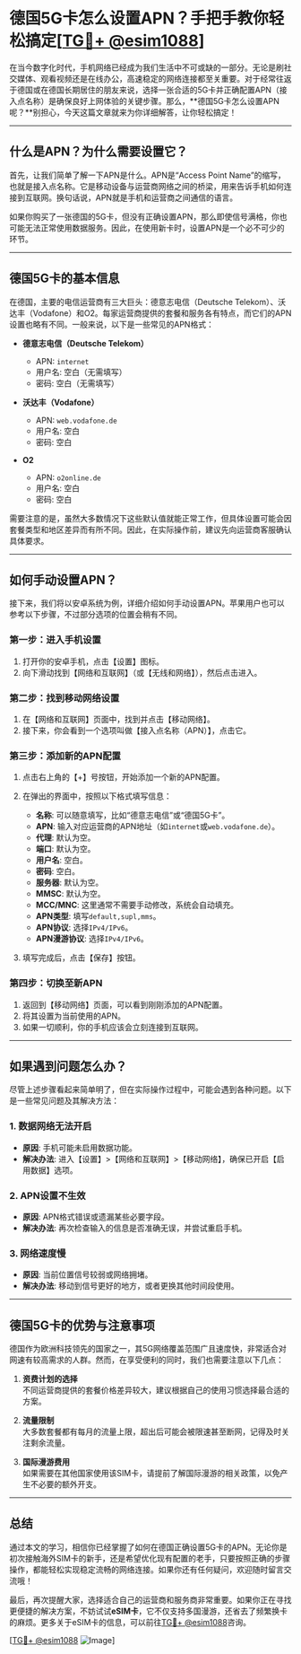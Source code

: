 # 德国5G卡怎么设置APN？手把手教你轻松搞定[[TG💪+ @esim1088](https://t.me/s/esim1088)]

在当今数字化时代，手机网络已经成为我们生活中不可或缺的一部分。无论是刷社交媒体、观看视频还是在线办公，高速稳定的网络连接都至关重要。对于经常往返于德国或在德国长期居住的朋友来说，选择一张合适的5G卡并正确配置APN（接入点名称）是确保良好上网体验的关键步骤。那么，**德国5G卡怎么设置APN呢？**别担心，今天这篇文章就来为你详细解答，让你轻松搞定！

---

## **什么是APN？为什么需要设置它？**

首先，让我们简单了解一下APN是什么。APN是“Access Point Name”的缩写，也就是接入点名称。它是移动设备与运营商网络之间的桥梁，用来告诉手机如何连接到互联网。换句话说，APN就是手机和运营商之间通信的语言。

如果你购买了一张德国的5G卡，但没有正确设置APN，那么即使信号满格，你也可能无法正常使用数据服务。因此，在使用新卡时，设置APN是一个必不可少的环节。

---

## **德国5G卡的基本信息**

在德国，主要的电信运营商有三大巨头：德意志电信（Deutsche Telekom）、沃达丰（Vodafone）和O2。每家运营商提供的套餐和服务各有特点，而它们的APN设置也略有不同。一般来说，以下是一些常见的APN格式：

- **德意志电信（Deutsche Telekom）**
  - APN: `internet`
  - 用户名: 空白（无需填写）
  - 密码: 空白（无需填写）

- **沃达丰（Vodafone）**
  - APN: `web.vodafone.de`
  - 用户名: 空白
  - 密码: 空白

- **O2**
  - APN: `o2online.de`
  - 用户名: 空白
  - 密码: 空白

需要注意的是，虽然大多数情况下这些默认值就能正常工作，但具体设置可能会因套餐类型和地区差异而有所不同。因此，在实际操作前，建议先向运营商客服确认具体要求。

---

## **如何手动设置APN？**

接下来，我们将以安卓系统为例，详细介绍如何手动设置APN。苹果用户也可以参考以下步骤，不过部分选项的位置会稍有不同。

### **第一步：进入手机设置**

1. 打开你的安卓手机，点击【设置】图标。
2. 向下滑动找到【网络和互联网】（或【无线和网络】），然后点击进入。

### **第二步：找到移动网络设置**

1. 在【网络和互联网】页面中，找到并点击【移动网络】。
2. 接下来，你会看到一个选项叫做【接入点名称（APN）】，点击它。

### **第三步：添加新的APN配置**

1. 点击右上角的【+】号按钮，开始添加一个新的APN配置。
2. 在弹出的界面中，按照以下格式填写信息：
   - **名称**: 可以随意填写，比如“德意志电信”或“德国5G卡”。
   - **APN**: 输入对应运营商的APN地址（如`internet`或`web.vodafone.de`）。
   - **代理**: 默认为空。
   - **端口**: 默认为空。
   - **用户名**: 空白。
   - **密码**: 空白。
   - **服务器**: 默认为空。
   - **MMSC**: 默认为空。
   - **MCC/MNC**: 这里通常不需要手动修改，系统会自动填充。
   - **APN类型**: 填写`default,supl,mms`。
   - **APN协议**: 选择`IPv4/IPv6`。
   - **APN漫游协议**: 选择`IPv4/IPv6`。

3. 填写完成后，点击【保存】按钮。

### **第四步：切换至新APN**

1. 返回到【移动网络】页面，可以看到刚刚添加的APN配置。
2. 将其设置为当前使用的APN。
3. 如果一切顺利，你的手机应该会立刻连接到互联网。

---

## **如果遇到问题怎么办？**

尽管上述步骤看起来简单明了，但在实际操作过程中，可能会遇到各种问题。以下是一些常见问题及其解决方法：

### **1. 数据网络无法开启**

- **原因**: 手机可能未启用数据功能。
- **解决办法**: 进入【设置】>【网络和互联网】>【移动网络】，确保已开启【启用数据】选项。

### **2. APN设置不生效**

- **原因**: APN格式错误或遗漏某些必要字段。
- **解决办法**: 再次检查输入的信息是否准确无误，并尝试重启手机。

### **3. 网络速度慢**

- **原因**: 当前位置信号较弱或网络拥堵。
- **解决办法**: 移动到信号更好的地方，或者更换其他时间段使用。

---

## **德国5G卡的优势与注意事项**

德国作为欧洲科技领先的国家之一，其5G网络覆盖范围广且速度快，非常适合对网速有较高需求的人群。然而，在享受便利的同时，我们也需要注意以下几点：

1. **资费计划的选择**  
   不同运营商提供的套餐价格差异较大，建议根据自己的使用习惯选择最合适的方案。

2. **流量限制**  
   大多数套餐都有每月的流量上限，超出后可能会被限速甚至断网，记得及时关注剩余流量。

3. **国际漫游费用**  
   如果需要在其他国家使用该SIM卡，请提前了解国际漫游的相关政策，以免产生不必要的额外开支。

---

## **总结**

通过本文的学习，相信你已经掌握了如何在德国正确设置5G卡的APN。无论你是初次接触海外SIM卡的新手，还是希望优化现有配置的老手，只要按照正确的步骤操作，都能轻松实现稳定流畅的网络连接。如果你还有任何疑问，欢迎随时留言交流哦！

最后，再次提醒大家，选择适合自己的运营商和服务商非常重要。如果你正在寻找更便捷的解决方案，不妨试试**eSIM卡**，它不仅支持多国漫游，还省去了频繁换卡的麻烦。更多关于eSIM卡的信息，可以前往[TG💪+ @esim1088](https://t.me/s/esim1088)咨询。

[[TG💪+ @esim1088](https://t.me/s/esim1088) ![Image](https://i.postimg.cc/4NQfJmqS/Snipaste-2025-05-13-00-14-12.png)]